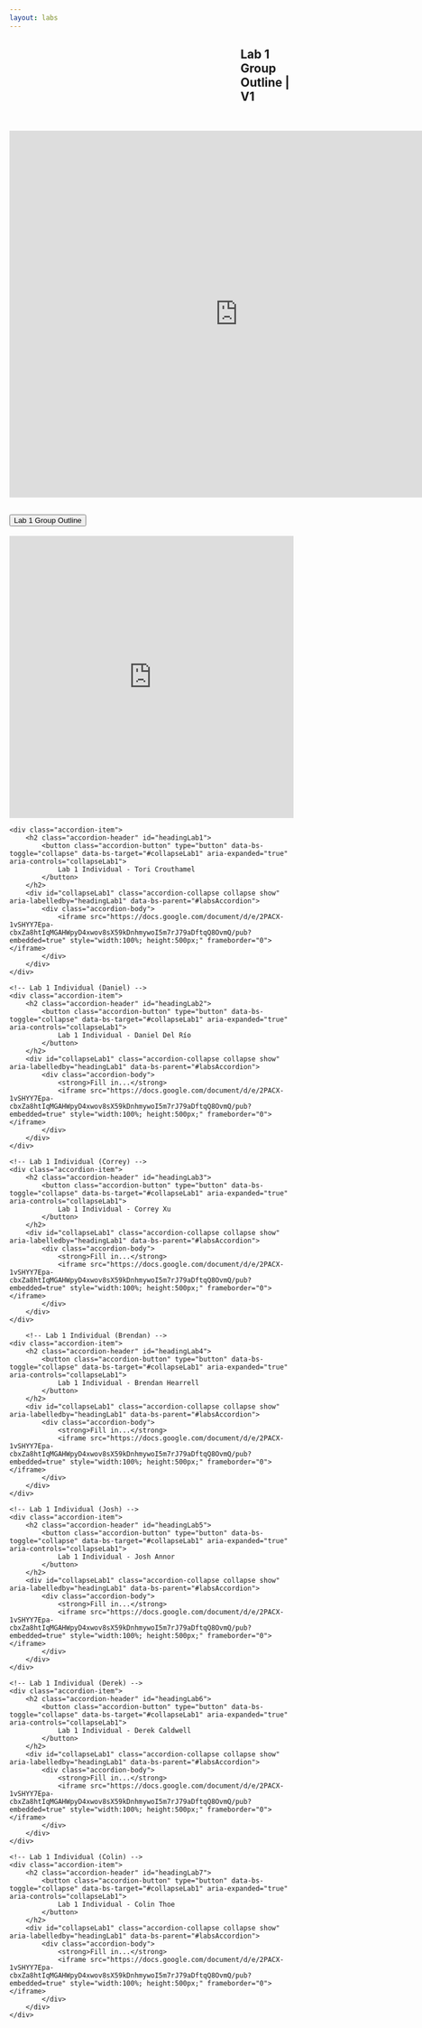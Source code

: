 ```yaml
---
layout: labs
---
```


<h2 style="padding-left: 410px;"> Lab 1 Group Outline | V1 </h2>

<p>&nbsp;</p>
<div style="text-align: center"><iframe src="https://docs.google.com/document/d/e/2PACX-1vSHYY7Epa-cbxZa8htIqMGAHWpyD4xwov8sX59kDnhmywoI5m7rJ79aDftqQ8OvmQ/pub?embedded=true" frameborder="0" width="810" height="650" allowfullscreen="true" mozallowfullscreen="true" webkitallowfullscreen="true"></iframe></div>

<!-- Include Bootstrap CSS -->
<link href="https://cdn.jsdelivr.net/npm/bootstrap@5.1.3/dist/css/bootstrap.min.css" rel="stylesheet">

<div class="accordion" id="labsAccordion">
    <!-- Lab 1 Group -->
    <div class="accordion-item">
        <h2 class="accordion-header" id="headingLab0">
            <button class="accordion-button" type="button" data-bs-toggle="collapse" data-bs-target="#collapseLab1" aria-expanded="true" aria-controls="collapseLab1">
                Lab 1 Group Outline
            </button>
        </h2>
        <div id="collapseLab1" class="accordion-collapse collapse show" aria-labelledby="headingLab1" data-bs-parent="#labsAccordion">
            <div class="accordion-body">
                <iframe src="https://docs.google.com/document/d/e/2PACX-1vSHYY7Epa-cbxZa8htIqMGAHWpyD4xwov8sX59kDnhmywoI5m7rJ79aDftqQ8OvmQ/pub?embedded=true" style="width:100%; height:500px;" frameborder="0"></iframe>
            </div>
        </div>
    </div>

<!-- Lab 1 Individual (Tori) -->

    <div class="accordion-item">
        <h2 class="accordion-header" id="headingLab1">
            <button class="accordion-button" type="button" data-bs-toggle="collapse" data-bs-target="#collapseLab1" aria-expanded="true" aria-controls="collapseLab1">
                Lab 1 Individual - Tori Crouthamel
            </button>
        </h2>
        <div id="collapseLab1" class="accordion-collapse collapse show" aria-labelledby="headingLab1" data-bs-parent="#labsAccordion">
            <div class="accordion-body">
                <iframe src="https://docs.google.com/document/d/e/2PACX-1vSHYY7Epa-cbxZa8htIqMGAHWpyD4xwov8sX59kDnhmywoI5m7rJ79aDftqQ8OvmQ/pub?embedded=true" style="width:100%; height:500px;" frameborder="0"></iframe>
            </div>
        </div>
    </div>

    <!-- Lab 1 Individual (Daniel) -->
    <div class="accordion-item">
        <h2 class="accordion-header" id="headingLab2">
            <button class="accordion-button" type="button" data-bs-toggle="collapse" data-bs-target="#collapseLab1" aria-expanded="true" aria-controls="collapseLab1">
                Lab 1 Individual - Daniel Del Río
            </button>
        </h2>
        <div id="collapseLab1" class="accordion-collapse collapse show" aria-labelledby="headingLab1" data-bs-parent="#labsAccordion">
            <div class="accordion-body">
                <strong>Fill in...</strong>
                <iframe src="https://docs.google.com/document/d/e/2PACX-1vSHYY7Epa-cbxZa8htIqMGAHWpyD4xwov8sX59kDnhmywoI5m7rJ79aDftqQ8OvmQ/pub?embedded=true" style="width:100%; height:500px;" frameborder="0"></iframe>
            </div>
        </div>
    </div>

    <!-- Lab 1 Individual (Correy) -->
    <div class="accordion-item">
        <h2 class="accordion-header" id="headingLab3">
            <button class="accordion-button" type="button" data-bs-toggle="collapse" data-bs-target="#collapseLab1" aria-expanded="true" aria-controls="collapseLab1">
                Lab 1 Individual - Correy Xu
            </button>
        </h2>
        <div id="collapseLab1" class="accordion-collapse collapse show" aria-labelledby="headingLab1" data-bs-parent="#labsAccordion">
            <div class="accordion-body">
                <strong>Fill in...</strong>
                <iframe src="https://docs.google.com/document/d/e/2PACX-1vSHYY7Epa-cbxZa8htIqMGAHWpyD4xwov8sX59kDnhmywoI5m7rJ79aDftqQ8OvmQ/pub?embedded=true" style="width:100%; height:500px;" frameborder="0"></iframe>
            </div>
        </div>
    </div>

        <!-- Lab 1 Individual (Brendan) -->
    <div class="accordion-item">
        <h2 class="accordion-header" id="headingLab4">
            <button class="accordion-button" type="button" data-bs-toggle="collapse" data-bs-target="#collapseLab1" aria-expanded="true" aria-controls="collapseLab1">
                Lab 1 Individual - Brendan Hearrell
            </button>
        </h2>
        <div id="collapseLab1" class="accordion-collapse collapse show" aria-labelledby="headingLab1" data-bs-parent="#labsAccordion">
            <div class="accordion-body">
                <strong>Fill in...</strong>
                <iframe src="https://docs.google.com/document/d/e/2PACX-1vSHYY7Epa-cbxZa8htIqMGAHWpyD4xwov8sX59kDnhmywoI5m7rJ79aDftqQ8OvmQ/pub?embedded=true" style="width:100%; height:500px;" frameborder="0"></iframe>
            </div>
        </div>
    </div>

    <!-- Lab 1 Individual (Josh) -->
    <div class="accordion-item">
        <h2 class="accordion-header" id="headingLab5">
            <button class="accordion-button" type="button" data-bs-toggle="collapse" data-bs-target="#collapseLab1" aria-expanded="true" aria-controls="collapseLab1">
                Lab 1 Individual - Josh Annor
            </button>
        </h2>
        <div id="collapseLab1" class="accordion-collapse collapse show" aria-labelledby="headingLab1" data-bs-parent="#labsAccordion">
            <div class="accordion-body">
                <strong>Fill in...</strong>
                <iframe src="https://docs.google.com/document/d/e/2PACX-1vSHYY7Epa-cbxZa8htIqMGAHWpyD4xwov8sX59kDnhmywoI5m7rJ79aDftqQ8OvmQ/pub?embedded=true" style="width:100%; height:500px;" frameborder="0"></iframe>
            </div>
        </div>
    </div>

    <!-- Lab 1 Individual (Derek) -->
    <div class="accordion-item">
        <h2 class="accordion-header" id="headingLab6">
            <button class="accordion-button" type="button" data-bs-toggle="collapse" data-bs-target="#collapseLab1" aria-expanded="true" aria-controls="collapseLab1">
                Lab 1 Individual - Derek Caldwell
            </button>
        </h2>
        <div id="collapseLab1" class="accordion-collapse collapse show" aria-labelledby="headingLab1" data-bs-parent="#labsAccordion">
            <div class="accordion-body">
                <strong>Fill in...</strong>
                <iframe src="https://docs.google.com/document/d/e/2PACX-1vSHYY7Epa-cbxZa8htIqMGAHWpyD4xwov8sX59kDnhmywoI5m7rJ79aDftqQ8OvmQ/pub?embedded=true" style="width:100%; height:500px;" frameborder="0"></iframe>
            </div>
        </div>
    </div>

    <!-- Lab 1 Individual (Colin) -->
    <div class="accordion-item">
        <h2 class="accordion-header" id="headingLab7">
            <button class="accordion-button" type="button" data-bs-toggle="collapse" data-bs-target="#collapseLab1" aria-expanded="true" aria-controls="collapseLab1">
                Lab 1 Individual - Colin Thoe
            </button>
        </h2>
        <div id="collapseLab1" class="accordion-collapse collapse show" aria-labelledby="headingLab1" data-bs-parent="#labsAccordion">
            <div class="accordion-body">
                <strong>Fill in...</strong>
                <iframe src="https://docs.google.com/document/d/e/2PACX-1vSHYY7Epa-cbxZa8htIqMGAHWpyD4xwov8sX59kDnhmywoI5m7rJ79aDftqQ8OvmQ/pub?embedded=true" style="width:100%; height:500px;" frameborder="0"></iframe>
            </div>
        </div>
    </div>

</div>

<!-- Bootstrap JS and dependencies -->
<script src="https://cdn.jsdelivr.net/npm/bootstrap@5.1.3/dist/js/bootstrap.bundle.min.js"></script>
